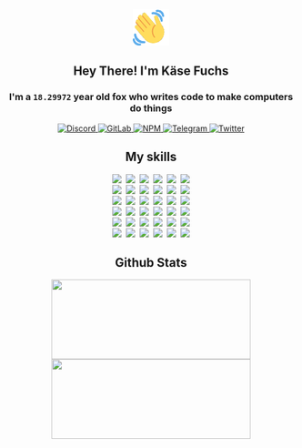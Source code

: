 <div><p align=center><img src=./resources/images/wave.gif width=64px height=64px></p><h2 align=center>Hey There! I'm Käse Fuchs</h2><h3 align=center>I'm a <code>18.29972</code> year old fox who writes code to make computers do things</h3><p align=center><a href=https://discord.com/users/507526681125322772><img alt=Discord src="https://img.shields.io/badge/Discord-5865F2?logo=discord&logoColor=white&style=flat-square#4a82e05cd77bc386505ea755a6d852a7"> </a><a href=https://gitlab.com/kasefuchs><img alt=GitLab src="https://img.shields.io/badge/GitLab-330F63?logo=gitlab&logoColor=white&style=flat-square#4a82e05cd77bc386505ea755a6d852a7"> </a><a href=https://npmjs.com/~kasefuchs><img alt=NPM src="https://img.shields.io/badge/NPM-CB3837?logo=npm&logoColor=white&style=flat-square#4a82e05cd77bc386505ea755a6d852a7"> </a><a href=https://t.me/kasefuchs><img alt=Telegram src="https://img.shields.io/badge/Telegram-2CA5E0?logo=telegram&logoColor=white&style=flat-square#4a82e05cd77bc386505ea755a6d852a7"> </a><a href=https://twitter.com/kasefuchs><img alt=Twitter src="https://img.shields.io/badge/Twitter-1DA1F2?logo=twitter&logoColor=white&style=flat-square#4a82e05cd77bc386505ea755a6d852a7"></a></p><h2 align=center>My skills</h2><p align=center><a href=https://aws.amazon.com/ ><picture><source srcset="https://skillicons.dev/icons?i=aws&theme=dark#4a82e05cd77bc386505ea755a6d852a7" media="(prefers-color-scheme: dark)"><source srcset="https://skillicons.dev/icons?i=aws&theme=light#4a82e05cd77bc386505ea755a6d852a7" media="(prefers-color-scheme: light), (prefers-color-scheme: no-preference)"><img src="https://skillicons.dev/icons?i=aws&theme=light#4a82e05cd77bc386505ea755a6d852a7"></picture></a>&nbsp;&nbsp;<a href=https://en.wikipedia.org/wiki/Bash_(Unix_shell)><picture><source srcset="https://skillicons.dev/icons?i=bash&theme=dark#4a82e05cd77bc386505ea755a6d852a7" media="(prefers-color-scheme: dark)"><source srcset="https://skillicons.dev/icons?i=bash&theme=light#4a82e05cd77bc386505ea755a6d852a7" media="(prefers-color-scheme: light), (prefers-color-scheme: no-preference)"><img src="https://skillicons.dev/icons?i=bash&theme=light#4a82e05cd77bc386505ea755a6d852a7"></picture></a>&nbsp;&nbsp;<a href=https://discord.com/developers/docs><picture><source srcset="https://skillicons.dev/icons?i=bots&theme=dark#4a82e05cd77bc386505ea755a6d852a7" media="(prefers-color-scheme: dark)"><source srcset="https://skillicons.dev/icons?i=bots&theme=light#4a82e05cd77bc386505ea755a6d852a7" media="(prefers-color-scheme: light), (prefers-color-scheme: no-preference)"><img src="https://skillicons.dev/icons?i=bots&theme=light#4a82e05cd77bc386505ea755a6d852a7"></picture></a>&nbsp;&nbsp;<a href=https://www.cloudflare.com/ ><picture><source srcset="https://skillicons.dev/icons?i=cloudflare&theme=dark#4a82e05cd77bc386505ea755a6d852a7" media="(prefers-color-scheme: dark)"><source srcset="https://skillicons.dev/icons?i=cloudflare&theme=light#4a82e05cd77bc386505ea755a6d852a7" media="(prefers-color-scheme: light), (prefers-color-scheme: no-preference)"><img src="https://skillicons.dev/icons?i=cloudflare&theme=light#4a82e05cd77bc386505ea755a6d852a7"></picture></a>&nbsp;&nbsp;<a href=https://en.wikipedia.org/wiki/CSS><picture><source srcset="https://skillicons.dev/icons?i=css&theme=dark#4a82e05cd77bc386505ea755a6d852a7" media="(prefers-color-scheme: dark)"><source srcset="https://skillicons.dev/icons?i=css&theme=light#4a82e05cd77bc386505ea755a6d852a7" media="(prefers-color-scheme: light), (prefers-color-scheme: no-preference)"><img src="https://skillicons.dev/icons?i=css&theme=light#4a82e05cd77bc386505ea755a6d852a7"></picture></a>&nbsp;&nbsp;<a href=https://www.docker.com/ ><picture><source srcset="https://skillicons.dev/icons?i=docker&theme=dark#4a82e05cd77bc386505ea755a6d852a7" media="(prefers-color-scheme: dark)"><source srcset="https://skillicons.dev/icons?i=docker&theme=light#4a82e05cd77bc386505ea755a6d852a7" media="(prefers-color-scheme: light), (prefers-color-scheme: no-preference)"><img src="https://skillicons.dev/icons?i=docker&theme=light#4a82e05cd77bc386505ea755a6d852a7"></picture></a><br><a href=https://www.electronjs.org/ ><picture><source srcset="https://skillicons.dev/icons?i=electron&theme=dark#4a82e05cd77bc386505ea755a6d852a7" media="(prefers-color-scheme: dark)"><source srcset="https://skillicons.dev/icons?i=electron&theme=light#4a82e05cd77bc386505ea755a6d852a7" media="(prefers-color-scheme: light), (prefers-color-scheme: no-preference)"><img src="https://skillicons.dev/icons?i=electron&theme=light#4a82e05cd77bc386505ea755a6d852a7"></picture></a>&nbsp;&nbsp;<a href=https://expressjs.com/ ><picture><source srcset="https://skillicons.dev/icons?i=express&theme=dark#4a82e05cd77bc386505ea755a6d852a7" media="(prefers-color-scheme: dark)"><source srcset="https://skillicons.dev/icons?i=express&theme=light#4a82e05cd77bc386505ea755a6d852a7" media="(prefers-color-scheme: light), (prefers-color-scheme: no-preference)"><img src="https://skillicons.dev/icons?i=express&theme=light#4a82e05cd77bc386505ea755a6d852a7"></picture></a>&nbsp;&nbsp;<a href=https://www.figma.com/ ><picture><source srcset="https://skillicons.dev/icons?i=figma&theme=dark#4a82e05cd77bc386505ea755a6d852a7" media="(prefers-color-scheme: dark)"><source srcset="https://skillicons.dev/icons?i=figma&theme=light#4a82e05cd77bc386505ea755a6d852a7" media="(prefers-color-scheme: light), (prefers-color-scheme: no-preference)"><img src="https://skillicons.dev/icons?i=figma&theme=light#4a82e05cd77bc386505ea755a6d852a7"></picture></a>&nbsp;&nbsp;<a href=https://firebase.google.com/ ><picture><source srcset="https://skillicons.dev/icons?i=firebase&theme=dark#4a82e05cd77bc386505ea755a6d852a7" media="(prefers-color-scheme: dark)"><source srcset="https://skillicons.dev/icons?i=firebase&theme=light#4a82e05cd77bc386505ea755a6d852a7" media="(prefers-color-scheme: light), (prefers-color-scheme: no-preference)"><img src="https://skillicons.dev/icons?i=firebase&theme=light#4a82e05cd77bc386505ea755a6d852a7"></picture></a>&nbsp;&nbsp;<a href=https://flask.palletsprojects.com/ ><picture><source srcset="https://skillicons.dev/icons?i=flask&theme=dark#4a82e05cd77bc386505ea755a6d852a7" media="(prefers-color-scheme: dark)"><source srcset="https://skillicons.dev/icons?i=flask&theme=light#4a82e05cd77bc386505ea755a6d852a7" media="(prefers-color-scheme: light), (prefers-color-scheme: no-preference)"><img src="https://skillicons.dev/icons?i=flask&theme=light#4a82e05cd77bc386505ea755a6d852a7"></picture></a>&nbsp;&nbsp;<a href=https://cloud.google.com/ ><picture><source srcset="https://skillicons.dev/icons?i=gcp&theme=dark#4a82e05cd77bc386505ea755a6d852a7" media="(prefers-color-scheme: dark)"><source srcset="https://skillicons.dev/icons?i=gcp&theme=light#4a82e05cd77bc386505ea755a6d852a7" media="(prefers-color-scheme: light), (prefers-color-scheme: no-preference)"><img src="https://skillicons.dev/icons?i=gcp&theme=light#4a82e05cd77bc386505ea755a6d852a7"></picture></a><br><a href=https://git-scm.com/ ><picture><source srcset="https://skillicons.dev/icons?i=git&theme=dark#4a82e05cd77bc386505ea755a6d852a7" media="(prefers-color-scheme: dark)"><source srcset="https://skillicons.dev/icons?i=git&theme=light#4a82e05cd77bc386505ea755a6d852a7" media="(prefers-color-scheme: light), (prefers-color-scheme: no-preference)"><img src="https://skillicons.dev/icons?i=git&theme=light#4a82e05cd77bc386505ea755a6d852a7"></picture></a>&nbsp;&nbsp;<a href=https://github.com/ ><picture><source srcset="https://skillicons.dev/icons?i=github&theme=dark#4a82e05cd77bc386505ea755a6d852a7" media="(prefers-color-scheme: dark)"><source srcset="https://skillicons.dev/icons?i=github&theme=light#4a82e05cd77bc386505ea755a6d852a7" media="(prefers-color-scheme: light), (prefers-color-scheme: no-preference)"><img src="https://skillicons.dev/icons?i=github&theme=light#4a82e05cd77bc386505ea755a6d852a7"></picture></a>&nbsp;&nbsp;<a href=https://gitlab.com/ ><picture><source srcset="https://skillicons.dev/icons?i=gitlab&theme=dark#4a82e05cd77bc386505ea755a6d852a7" media="(prefers-color-scheme: dark)"><source srcset="https://skillicons.dev/icons?i=gitlab&theme=light#4a82e05cd77bc386505ea755a6d852a7" media="(prefers-color-scheme: light), (prefers-color-scheme: no-preference)"><img src="https://skillicons.dev/icons?i=gitlab&theme=light#4a82e05cd77bc386505ea755a6d852a7"></picture></a>&nbsp;&nbsp;<a href=https://www.heroku.com/ ><picture><source srcset="https://skillicons.dev/icons?i=heroku&theme=dark#4a82e05cd77bc386505ea755a6d852a7" media="(prefers-color-scheme: dark)"><source srcset="https://skillicons.dev/icons?i=heroku&theme=light#4a82e05cd77bc386505ea755a6d852a7" media="(prefers-color-scheme: light), (prefers-color-scheme: no-preference)"><img src="https://skillicons.dev/icons?i=heroku&theme=light#4a82e05cd77bc386505ea755a6d852a7"></picture></a>&nbsp;&nbsp;<a href=https://en.wikipedia.org/wiki/HTML><picture><source srcset="https://skillicons.dev/icons?i=html&theme=dark#4a82e05cd77bc386505ea755a6d852a7" media="(prefers-color-scheme: dark)"><source srcset="https://skillicons.dev/icons?i=html&theme=light#4a82e05cd77bc386505ea755a6d852a7" media="(prefers-color-scheme: light), (prefers-color-scheme: no-preference)"><img src="https://skillicons.dev/icons?i=html&theme=light#4a82e05cd77bc386505ea755a6d852a7"></picture></a>&nbsp;&nbsp;<a href=https://en.wikipedia.org/wiki/JavaScript><picture><source srcset="https://skillicons.dev/icons?i=js&theme=dark#4a82e05cd77bc386505ea755a6d852a7" media="(prefers-color-scheme: dark)"><source srcset="https://skillicons.dev/icons?i=js&theme=light#4a82e05cd77bc386505ea755a6d852a7" media="(prefers-color-scheme: light), (prefers-color-scheme: no-preference)"><img src="https://skillicons.dev/icons?i=js&theme=light#4a82e05cd77bc386505ea755a6d852a7"></picture></a><br><a href=https://en.wikipedia.org/wiki/Linux><picture><source srcset="https://skillicons.dev/icons?i=linux&theme=dark#4a82e05cd77bc386505ea755a6d852a7" media="(prefers-color-scheme: dark)"><source srcset="https://skillicons.dev/icons?i=linux&theme=light#4a82e05cd77bc386505ea755a6d852a7" media="(prefers-color-scheme: light), (prefers-color-scheme: no-preference)"><img src="https://skillicons.dev/icons?i=linux&theme=light#4a82e05cd77bc386505ea755a6d852a7"></picture></a>&nbsp;&nbsp;<a href=https://mui.com/ ><picture><source srcset="https://skillicons.dev/icons?i=materialui&theme=dark#4a82e05cd77bc386505ea755a6d852a7" media="(prefers-color-scheme: dark)"><source srcset="https://skillicons.dev/icons?i=materialui&theme=light#4a82e05cd77bc386505ea755a6d852a7" media="(prefers-color-scheme: light), (prefers-color-scheme: no-preference)"><img src="https://skillicons.dev/icons?i=materialui&theme=light#4a82e05cd77bc386505ea755a6d852a7"></picture></a>&nbsp;&nbsp;<a href=https://en.wikipedia.org/wiki/Markdown><picture><source srcset="https://skillicons.dev/icons?i=md&theme=dark#4a82e05cd77bc386505ea755a6d852a7" media="(prefers-color-scheme: dark)"><source srcset="https://skillicons.dev/icons?i=md&theme=light#4a82e05cd77bc386505ea755a6d852a7" media="(prefers-color-scheme: light), (prefers-color-scheme: no-preference)"><img src="https://skillicons.dev/icons?i=md&theme=light#4a82e05cd77bc386505ea755a6d852a7"></picture></a>&nbsp;&nbsp;<a href=https://www.mongodb.com/ ><picture><source srcset="https://skillicons.dev/icons?i=mongodb&theme=dark#4a82e05cd77bc386505ea755a6d852a7" media="(prefers-color-scheme: dark)"><source srcset="https://skillicons.dev/icons?i=mongodb&theme=light#4a82e05cd77bc386505ea755a6d852a7" media="(prefers-color-scheme: light), (prefers-color-scheme: no-preference)"><img src="https://skillicons.dev/icons?i=mongodb&theme=light#4a82e05cd77bc386505ea755a6d852a7"></picture></a>&nbsp;&nbsp;<a href=https://www.mysql.com/ ><picture><source srcset="https://skillicons.dev/icons?i=mysql&theme=dark#4a82e05cd77bc386505ea755a6d852a7" media="(prefers-color-scheme: dark)"><source srcset="https://skillicons.dev/icons?i=mysql&theme=light#4a82e05cd77bc386505ea755a6d852a7" media="(prefers-color-scheme: light), (prefers-color-scheme: no-preference)"><img src="https://skillicons.dev/icons?i=mysql&theme=light#4a82e05cd77bc386505ea755a6d852a7"></picture></a>&nbsp;&nbsp;<a href=https://nextjs.org/ ><picture><source srcset="https://skillicons.dev/icons?i=nextjs&theme=dark#4a82e05cd77bc386505ea755a6d852a7" media="(prefers-color-scheme: dark)"><source srcset="https://skillicons.dev/icons?i=nextjs&theme=light#4a82e05cd77bc386505ea755a6d852a7" media="(prefers-color-scheme: light), (prefers-color-scheme: no-preference)"><img src="https://skillicons.dev/icons?i=nextjs&theme=light#4a82e05cd77bc386505ea755a6d852a7"></picture></a><br><a href=https://nodejs.org/en/ ><picture><source srcset="https://skillicons.dev/icons?i=nodejs&theme=dark#4a82e05cd77bc386505ea755a6d852a7" media="(prefers-color-scheme: dark)"><source srcset="https://skillicons.dev/icons?i=nodejs&theme=light#4a82e05cd77bc386505ea755a6d852a7" media="(prefers-color-scheme: light), (prefers-color-scheme: no-preference)"><img src="https://skillicons.dev/icons?i=nodejs&theme=light#4a82e05cd77bc386505ea755a6d852a7"></picture></a>&nbsp;&nbsp;<a href=https://www.postgresql.org/ ><picture><source srcset="https://skillicons.dev/icons?i=postgres&theme=dark#4a82e05cd77bc386505ea755a6d852a7" media="(prefers-color-scheme: dark)"><source srcset="https://skillicons.dev/icons?i=postgres&theme=light#4a82e05cd77bc386505ea755a6d852a7" media="(prefers-color-scheme: light), (prefers-color-scheme: no-preference)"><img src="https://skillicons.dev/icons?i=postgres&theme=light#4a82e05cd77bc386505ea755a6d852a7"></picture></a>&nbsp;&nbsp;<a href=https://learn.microsoft.com/en-us/powershell/ ><picture><source srcset="https://skillicons.dev/icons?i=powershell&theme=dark#4a82e05cd77bc386505ea755a6d852a7" media="(prefers-color-scheme: dark)"><source srcset="https://skillicons.dev/icons?i=powershell&theme=light#4a82e05cd77bc386505ea755a6d852a7" media="(prefers-color-scheme: light), (prefers-color-scheme: no-preference)"><img src="https://skillicons.dev/icons?i=powershell&theme=light#4a82e05cd77bc386505ea755a6d852a7"></picture></a>&nbsp;&nbsp;<a href=https://www.python.org/ ><picture><source srcset="https://skillicons.dev/icons?i=py&theme=dark#4a82e05cd77bc386505ea755a6d852a7" media="(prefers-color-scheme: dark)"><source srcset="https://skillicons.dev/icons?i=py&theme=light#4a82e05cd77bc386505ea755a6d852a7" media="(prefers-color-scheme: light), (prefers-color-scheme: no-preference)"><img src="https://skillicons.dev/icons?i=py&theme=light#4a82e05cd77bc386505ea755a6d852a7"></picture></a>&nbsp;&nbsp;<a href=https://www.raspberrypi.org/ ><picture><source srcset="https://skillicons.dev/icons?i=raspberrypi&theme=dark#4a82e05cd77bc386505ea755a6d852a7" media="(prefers-color-scheme: dark)"><source srcset="https://skillicons.dev/icons?i=raspberrypi&theme=light#4a82e05cd77bc386505ea755a6d852a7" media="(prefers-color-scheme: light), (prefers-color-scheme: no-preference)"><img src="https://skillicons.dev/icons?i=raspberrypi&theme=light#4a82e05cd77bc386505ea755a6d852a7"></picture></a>&nbsp;&nbsp;<a href=https://reactjs.org/ ><picture><source srcset="https://skillicons.dev/icons?i=react&theme=dark#4a82e05cd77bc386505ea755a6d852a7" media="(prefers-color-scheme: dark)"><source srcset="https://skillicons.dev/icons?i=react&theme=light#4a82e05cd77bc386505ea755a6d852a7" media="(prefers-color-scheme: light), (prefers-color-scheme: no-preference)"><img src="https://skillicons.dev/icons?i=react&theme=light#4a82e05cd77bc386505ea755a6d852a7"></picture></a><br><a href=https://redux.js.org/ ><picture><source srcset="https://skillicons.dev/icons?i=redux&theme=dark#4a82e05cd77bc386505ea755a6d852a7" media="(prefers-color-scheme: dark)"><source srcset="https://skillicons.dev/icons?i=redux&theme=light#4a82e05cd77bc386505ea755a6d852a7" media="(prefers-color-scheme: light), (prefers-color-scheme: no-preference)"><img src="https://skillicons.dev/icons?i=redux&theme=light#4a82e05cd77bc386505ea755a6d852a7"></picture></a>&nbsp;&nbsp;<a href=https://en.wikipedia.org/wiki/Regular_expression><picture><source srcset="https://skillicons.dev/icons?i=regex&theme=dark#4a82e05cd77bc386505ea755a6d852a7" media="(prefers-color-scheme: dark)"><source srcset="https://skillicons.dev/icons?i=regex&theme=light#4a82e05cd77bc386505ea755a6d852a7" media="(prefers-color-scheme: light), (prefers-color-scheme: no-preference)"><img src="https://skillicons.dev/icons?i=regex&theme=light#4a82e05cd77bc386505ea755a6d852a7"></picture></a>&nbsp;&nbsp;<a href=https://en.wikipedia.org/wiki/Sass_(stylesheet_language)><picture><source srcset="https://skillicons.dev/icons?i=sass&theme=dark#4a82e05cd77bc386505ea755a6d852a7" media="(prefers-color-scheme: dark)"><source srcset="https://skillicons.dev/icons?i=sass&theme=light#4a82e05cd77bc386505ea755a6d852a7" media="(prefers-color-scheme: light), (prefers-color-scheme: no-preference)"><img src="https://skillicons.dev/icons?i=sass&theme=light#4a82e05cd77bc386505ea755a6d852a7"></picture></a>&nbsp;&nbsp;<a href=https://www.typescriptlang.org/ ><picture><source srcset="https://skillicons.dev/icons?i=ts&theme=dark#4a82e05cd77bc386505ea755a6d852a7" media="(prefers-color-scheme: dark)"><source srcset="https://skillicons.dev/icons?i=ts&theme=light#4a82e05cd77bc386505ea755a6d852a7" media="(prefers-color-scheme: light), (prefers-color-scheme: no-preference)"><img src="https://skillicons.dev/icons?i=ts&theme=light#4a82e05cd77bc386505ea755a6d852a7"></picture></a>&nbsp;&nbsp;<a href=https://unity.com/ ><picture><source srcset="https://skillicons.dev/icons?i=unity&theme=dark#4a82e05cd77bc386505ea755a6d852a7" media="(prefers-color-scheme: dark)"><source srcset="https://skillicons.dev/icons?i=unity&theme=light#4a82e05cd77bc386505ea755a6d852a7" media="(prefers-color-scheme: light), (prefers-color-scheme: no-preference)"><img src="https://skillicons.dev/icons?i=unity&theme=light#4a82e05cd77bc386505ea755a6d852a7"></picture></a>&nbsp;&nbsp;<a href=https://workers.cloudflare.com/ ><picture><source srcset="https://skillicons.dev/icons?i=workers&theme=dark#4a82e05cd77bc386505ea755a6d852a7" media="(prefers-color-scheme: dark)"><source srcset="https://skillicons.dev/icons?i=workers&theme=light#4a82e05cd77bc386505ea755a6d852a7" media="(prefers-color-scheme: light), (prefers-color-scheme: no-preference)"><img src="https://skillicons.dev/icons?i=workers&theme=light#4a82e05cd77bc386505ea755a6d852a7"></picture></a><br></p><h2 align=center>Github Stats</h2><p align=center><picture><source srcset="https://github-readme-stats-kasefuchs.vercel.app/api/?count_private=true&hide_border=true&hide_rank=true&line_height=20&hide_title=true&username=Kasefuchs&theme=dark#4a82e05cd77bc386505ea755a6d852a7" media="(prefers-color-scheme: dark)"><source srcset="https://github-readme-stats-kasefuchs.vercel.app/api/?count_private=true&hide_border=true&hide_rank=true&line_height=20&hide_title=true&username=Kasefuchs&theme=light#4a82e05cd77bc386505ea755a6d852a7" media="(prefers-color-scheme: light), (prefers-color-scheme: no-preference)"><img align=middle width=350 height=140 src="https://github-readme-stats-kasefuchs.vercel.app/api/?count_private=true&hide_border=true&hide_rank=true&line_height=20&hide_title=true&username=Kasefuchs&theme=light#4a82e05cd77bc386505ea755a6d852a7"></picture><picture><source srcset="https://github-readme-stats-kasefuchs.vercel.app/api/top-langs/?count_private=true&hide_border=true&layout=compact&username=Kasefuchs&theme=dark#4a82e05cd77bc386505ea755a6d852a7" media="(prefers-color-scheme: dark)"><source srcset="https://github-readme-stats-kasefuchs.vercel.app/api/top-langs/?count_private=true&hide_border=true&layout=compact&username=Kasefuchs&theme=light#4a82e05cd77bc386505ea755a6d852a7" media="(prefers-color-scheme: light), (prefers-color-scheme: no-preference)"><img align=middle width=350 height=140 src="https://github-readme-stats-kasefuchs.vercel.app/api/top-langs/?count_private=true&hide_border=true&layout=compact&username=Kasefuchs&theme=light#4a82e05cd77bc386505ea755a6d852a7"></picture></p><img src="https://hit.yhype.me/github/profile?user_id=64592097#4a82e05cd77bc386505ea755a6d852a7" alt=""></div>